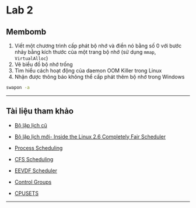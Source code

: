 # **Lab 2**

## **Membomb**

1. Viết một chương trình cấp phát bộ nhớ và điền nó bằng số 0
   với bước nhảy bằng kích thước của một trang bộ nhớ (sử dụng `mmap`, `VirtualAlloc`)
2. Vẽ biểu đồ bộ nhớ trống
3. Tìm hiểu cách hoạt động của daemon OOM Killer trong Linux
4. Nhận được thông báo không thể cấp phát thêm bộ nhớ trong Windows

```bash
swapon -a
```

---

## **Tài liệu tham khảo**

* [Bộ lập lịch cũ](https://www.informit.com/articles/article.aspx?p=101760&seqNum=2)

* [Bộ lập lịch mới- Inside the Linux 2.6 Completely Fair Scheduler](../Lab_2_Membomb/Documents/Inside_the_Linux_2_6_Completely_Fair_Scheduler.md)

* [Process Scheduling](../Lab_2_Membomb/Documents/Process_Scheduling.md)

* [CFS Scheduling](./Documents/CFS_Scheduler.md)

* [EEVDF Scheduler](./Documents/EEVDF_Scheduler.md)

* [Control Groups](./Documents/Control_Groups.md)

* [CPUSETS](./Documents/CPUSETS.md)


---
